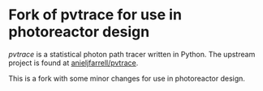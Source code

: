 # Fork of pvtrace for use in photoreactor design

*pvtrace* is a statistical photon path tracer written in Python.
The upstream project is found at [anieljfarrell/pvtrace](https://github.com/danieljfarrell/pvtrace).

This is a fork with some minor changes for use in photoreactor design.

